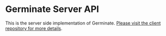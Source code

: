 # Germinate Server API

This is the server side implementation of Germinate. [Please visit the client repository for more details](https://github.com/germinateplatform/germinate-vue).